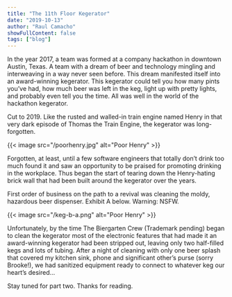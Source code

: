 ```yaml
---
title: "The 11th Floor Kegerator"
date: "2019-10-13"
author: "Raul Camacho"
showFullContent: false
tags: ["blog"]
---
```


In the year 2017, a team was formed at a company hackathon in downtown Austin, Texas. A team with a dream of beer and technology mingling and interweaving in a way never seen before. This dream manifested itself into an award-winning kegerator. This kegerator could tell you how many pints you’ve had, how much beer was left in the keg, light up with pretty lights, and probably even tell you the time. All was well in the world of the hackathon kegerator.

Cut to 2019. Like the rusted and walled-in train engine named Henry in that very dark episode of Thomas the Train Engine, the kegerator was long-forgotten.

{{< image src="/poorhenry.jpg" alt="Poor Henry" >}}

Forgotten, at least, until a few software engineers that totally don’t drink too much found it and saw an opportunity to be praised for promoting drinking in the workplace. Thus began the start of tearing down the Henry-hating brick wall that had been built around the kegerator over the years.

First order of business on the path to a revival was cleaning the moldy, hazardous beer dispenser. Exhibit A below. Warning: NSFW.

{{< image src="/keg-b-a.png" alt="Poor Henry" >}}

Unfortunately, by the time The Biergarten Crew (Trademark pending) began to clean the kegerator most of the electronic features that had made it an award-winning kegerator had been stripped out, leaving only two half-filled kegs and lots of tubing. After a night of cleaning with only one beer splash that covered my kitchen sink, phone and significant other’s purse (sorry Brooke!), we had sanitized equipment ready to connect to whatever keg our heart’s desired…

Stay tuned for part two. Thanks for reading.